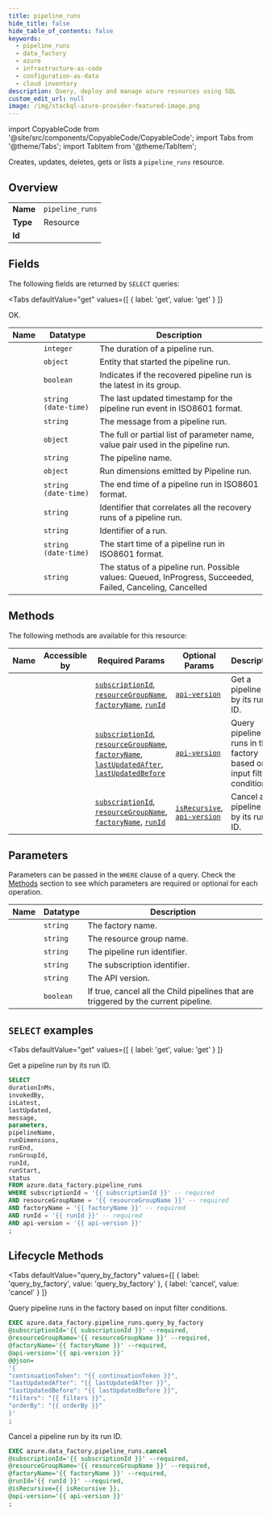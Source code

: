 ```yaml
--- 
title: pipeline_runs
hide_title: false
hide_table_of_contents: false
keywords:
  - pipeline_runs
  - data_factory
  - azure
  - infrastructure-as-code
  - configuration-as-data
  - cloud inventory
description: Query, deploy and manage azure resources using SQL
custom_edit_url: null
image: /img/stackql-azure-provider-featured-image.png
---
```


import CopyableCode from '@site/src/components/CopyableCode/CopyableCode';
import Tabs from '@theme/Tabs';
import TabItem from '@theme/TabItem';

Creates, updates, deletes, gets or lists a <code>pipeline_runs</code> resource.

## Overview
<table><tbody>
<tr><td><b>Name</b></td><td><code>pipeline_runs</code></td></tr>
<tr><td><b>Type</b></td><td>Resource</td></tr>
<tr><td><b>Id</b></td><td><CopyableCode code="azure.data_factory.pipeline_runs" /></td></tr>
</tbody></table>

## Fields

The following fields are returned by `SELECT` queries:

<Tabs
    defaultValue="get"
    values={[
        { label: 'get', value: 'get' }
    ]}
>
<TabItem value="get">

OK.

<table>
<thead>
    <tr>
    <th>Name</th>
    <th>Datatype</th>
    <th>Description</th>
    </tr>
</thead>
<tbody>
<tr>
    <td><CopyableCode code="durationInMs" /></td>
    <td><code>integer</code></td>
    <td>The duration of a pipeline run.</td>
</tr>
<tr>
    <td><CopyableCode code="invokedBy" /></td>
    <td><code>object</code></td>
    <td>Entity that started the pipeline run.</td>
</tr>
<tr>
    <td><CopyableCode code="isLatest" /></td>
    <td><code>boolean</code></td>
    <td>Indicates if the recovered pipeline run is the latest in its group.</td>
</tr>
<tr>
    <td><CopyableCode code="lastUpdated" /></td>
    <td><code>string (date-time)</code></td>
    <td>The last updated timestamp for the pipeline run event in ISO8601 format.</td>
</tr>
<tr>
    <td><CopyableCode code="message" /></td>
    <td><code>string</code></td>
    <td>The message from a pipeline run.</td>
</tr>
<tr>
    <td><CopyableCode code="parameters" /></td>
    <td><code>object</code></td>
    <td>The full or partial list of parameter name, value pair used in the pipeline run.</td>
</tr>
<tr>
    <td><CopyableCode code="pipelineName" /></td>
    <td><code>string</code></td>
    <td>The pipeline name.</td>
</tr>
<tr>
    <td><CopyableCode code="runDimensions" /></td>
    <td><code>object</code></td>
    <td>Run dimensions emitted by Pipeline run.</td>
</tr>
<tr>
    <td><CopyableCode code="runEnd" /></td>
    <td><code>string (date-time)</code></td>
    <td>The end time of a pipeline run in ISO8601 format.</td>
</tr>
<tr>
    <td><CopyableCode code="runGroupId" /></td>
    <td><code>string</code></td>
    <td>Identifier that correlates all the recovery runs of a pipeline run.</td>
</tr>
<tr>
    <td><CopyableCode code="runId" /></td>
    <td><code>string</code></td>
    <td>Identifier of a run.</td>
</tr>
<tr>
    <td><CopyableCode code="runStart" /></td>
    <td><code>string (date-time)</code></td>
    <td>The start time of a pipeline run in ISO8601 format.</td>
</tr>
<tr>
    <td><CopyableCode code="status" /></td>
    <td><code>string</code></td>
    <td>The status of a pipeline run. Possible values: Queued, InProgress, Succeeded, Failed, Canceling, Cancelled</td>
</tr>
</tbody>
</table>
</TabItem>
</Tabs>

## Methods

The following methods are available for this resource:

<table>
<thead>
    <tr>
    <th>Name</th>
    <th>Accessible by</th>
    <th>Required Params</th>
    <th>Optional Params</th>
    <th>Description</th>
    </tr>
</thead>
<tbody>
<tr>
    <td><a href="#get"><CopyableCode code="get" /></a></td>
    <td><CopyableCode code="select" /></td>
    <td><a href="#parameter-subscriptionId"><code>subscriptionId</code></a>, <a href="#parameter-resourceGroupName"><code>resourceGroupName</code></a>, <a href="#parameter-factoryName"><code>factoryName</code></a>, <a href="#parameter-runId"><code>runId</code></a></td>
    <td><a href="#parameter-api-version"><code>api-version</code></a></td>
    <td>Get a pipeline run by its run ID.</td>
</tr>
<tr>
    <td><a href="#query_by_factory"><CopyableCode code="query_by_factory" /></a></td>
    <td><CopyableCode code="exec" /></td>
    <td><a href="#parameter-subscriptionId"><code>subscriptionId</code></a>, <a href="#parameter-resourceGroupName"><code>resourceGroupName</code></a>, <a href="#parameter-factoryName"><code>factoryName</code></a>, <a href="#parameter-lastUpdatedAfter"><code>lastUpdatedAfter</code></a>, <a href="#parameter-lastUpdatedBefore"><code>lastUpdatedBefore</code></a></td>
    <td><a href="#parameter-api-version"><code>api-version</code></a></td>
    <td>Query pipeline runs in the factory based on input filter conditions.</td>
</tr>
<tr>
    <td><a href="#cancel"><CopyableCode code="cancel" /></a></td>
    <td><CopyableCode code="exec" /></td>
    <td><a href="#parameter-subscriptionId"><code>subscriptionId</code></a>, <a href="#parameter-resourceGroupName"><code>resourceGroupName</code></a>, <a href="#parameter-factoryName"><code>factoryName</code></a>, <a href="#parameter-runId"><code>runId</code></a></td>
    <td><a href="#parameter-isRecursive"><code>isRecursive</code></a>, <a href="#parameter-api-version"><code>api-version</code></a></td>
    <td>Cancel a pipeline run by its run ID.</td>
</tr>
</tbody>
</table>

## Parameters

Parameters can be passed in the `WHERE` clause of a query. Check the [Methods](#methods) section to see which parameters are required or optional for each operation.

<table>
<thead>
    <tr>
    <th>Name</th>
    <th>Datatype</th>
    <th>Description</th>
    </tr>
</thead>
<tbody>
<tr id="parameter-factoryName">
    <td><CopyableCode code="factoryName" /></td>
    <td><code>string</code></td>
    <td>The factory name.</td>
</tr>
<tr id="parameter-resourceGroupName">
    <td><CopyableCode code="resourceGroupName" /></td>
    <td><code>string</code></td>
    <td>The resource group name.</td>
</tr>
<tr id="parameter-runId">
    <td><CopyableCode code="runId" /></td>
    <td><code>string</code></td>
    <td>The pipeline run identifier.</td>
</tr>
<tr id="parameter-subscriptionId">
    <td><CopyableCode code="subscriptionId" /></td>
    <td><code>string</code></td>
    <td>The subscription identifier.</td>
</tr>
<tr id="parameter-api-version">
    <td><CopyableCode code="api-version" /></td>
    <td><code>string</code></td>
    <td>The API version.</td>
</tr>
<tr id="parameter-isRecursive">
    <td><CopyableCode code="isRecursive" /></td>
    <td><code>boolean</code></td>
    <td>If true, cancel all the Child pipelines that are triggered by the current pipeline.</td>
</tr>
</tbody>
</table>

## `SELECT` examples

<Tabs
    defaultValue="get"
    values={[
        { label: 'get', value: 'get' }
    ]}
>
<TabItem value="get">

Get a pipeline run by its run ID.

```sql
SELECT
durationInMs,
invokedBy,
isLatest,
lastUpdated,
message,
parameters,
pipelineName,
runDimensions,
runEnd,
runGroupId,
runId,
runStart,
status
FROM azure.data_factory.pipeline_runs
WHERE subscriptionId = '{{ subscriptionId }}' -- required
AND resourceGroupName = '{{ resourceGroupName }}' -- required
AND factoryName = '{{ factoryName }}' -- required
AND runId = '{{ runId }}' -- required
AND api-version = '{{ api-version }}'
;
```
</TabItem>
</Tabs>


## Lifecycle Methods

<Tabs
    defaultValue="query_by_factory"
    values={[
        { label: 'query_by_factory', value: 'query_by_factory' },
        { label: 'cancel', value: 'cancel' }
    ]}
>
<TabItem value="query_by_factory">

Query pipeline runs in the factory based on input filter conditions.

```sql
EXEC azure.data_factory.pipeline_runs.query_by_factory 
@subscriptionId='{{ subscriptionId }}' --required, 
@resourceGroupName='{{ resourceGroupName }}' --required, 
@factoryName='{{ factoryName }}' --required, 
@api-version='{{ api-version }}' 
@@json=
'{
"continuationToken": "{{ continuationToken }}", 
"lastUpdatedAfter": "{{ lastUpdatedAfter }}", 
"lastUpdatedBefore": "{{ lastUpdatedBefore }}", 
"filters": "{{ filters }}", 
"orderBy": "{{ orderBy }}"
}'
;
```
</TabItem>
<TabItem value="cancel">

Cancel a pipeline run by its run ID.

```sql
EXEC azure.data_factory.pipeline_runs.cancel 
@subscriptionId='{{ subscriptionId }}' --required, 
@resourceGroupName='{{ resourceGroupName }}' --required, 
@factoryName='{{ factoryName }}' --required, 
@runId='{{ runId }}' --required, 
@isRecursive={{ isRecursive }}, 
@api-version='{{ api-version }}'
;
```
</TabItem>
</Tabs>
